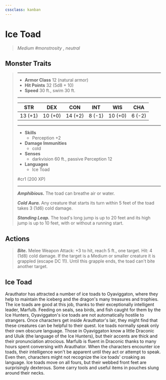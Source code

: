 ```yaml
---
cssclass: kanban
---
```


# Ice Toad
>*Medium #monstrosity , neutral*
## Monster Traits
>___
>- **Armor Class** 12 (natural armor)
>- **Hit Points** 32 (5d8 + 10)
>- **Speed** 30 ft., swim 30 ft.
>___
>|STR|DEX|CON|INT|WIS|CHA|
>|:---:|:---:|:---:|:---:|:---:|:---:|
>|13 (+1)|10 (+0)|14 (+2)|8 (-1)|10 (+0)|6 (-2)|
>___
>- **Skills**
>	 - Perception +2
>- **Damage Immunities**
>	 - cold
>- **Senses**
>	 - darkvision 60 ft., passive Perception 12
>- **Languages**
>	 - Ice Toad
>
> #cr1 (200 XP)
>___
>***Amphibious.*** The toad can breathe air or water.  
>
>***Cold Aura.*** Any creature that starts its turn within 5 feet of the toad takes 3 (1d6) cold damage.  
>
>***Standing Leap.*** The toad's long jump is up to 20 feet and its high jump is up to 10 feet, with or without a running start.  
>
## Actions
>***Bite.*** Melee Weapon Attack: +3 to hit, reach 5 ft., one target. Hit: 4 (1d8) cold damage. If the target is a Medium or smaller creature it is grappled (escape DC 11). Until this grapple ends, the toad can't bite another target.
## Ice Toad
Arauthator has attracted a number of ice toads to Oyaviggaton, where they help to maintain the iceberg and the dragon's many treasures and trophies. The ice toads are good at this job, thanks to their exceptionally intelligent leader, Marfulb.
Feeding on seals, sea birds, and fish caught for them by the Ice Hunters, Oyaviggaton's ice toads are not automatically hostile to strangers. Once characters get inside Arauthator's lair, they might find that these creatures can be helpful to their quest. Ice toads normally speak only their own obscure language. Those in Oyaviggaton know a little Draconic and Uluik (the language of the Ice Hunters), but their accents are thick and their pronunciation atrocious. Marfulb is fluent in Draconic thanks to many hours spent conversing with Arauthator.
When the characters encounter ice toads, their intelligence won't be apparent until they act or attempt to speak. Even then, characters might not recognize the ice toads' croaking as language. Ice toads move on all fours, but their webbed front feet are surprisingly dexterous. Some carry tools and useful items in pouches slung around their necks.